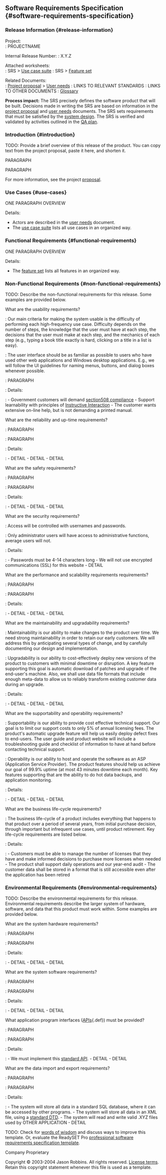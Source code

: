 Software Requirements Specification {#software-requirements-specification}
-----------------------------------

### Release Information {#release-information}

Project:                
:   PROJECTNAME

Internal Release Number:
:   X.Y.Z 

Attached worksheets:    
:   SRS > [Use case suite](use-case-suite)
:   SRS > [Feature set](feature-set)

Related Documents:      
:   [Project proposal](proposal) > [User needs](user-needs)
:    LINKS TO RELEVANT STANDARDS
:    LINKS TO OTHER DOCUMENTS
:    [Glossary](glossary)

**Process impact:** The SRS precisely defines the software product that
will be built. Decisions made in writing the SRS are based on
information in the [project proposal](proposal) and [user
needs](user-needs) documents. The SRS sets requirements that must
be satisfied by the [system design](design). The SRS is verified
and validated by activities outlined in the [QA plan](qa-plan).

### Introduction {#introduction}

TODO: Provide a brief overview of this release of the product. You can
copy text from the project proposal, paste it here, and shorten it.

PARAGRAPH

PARAGRAPH

For more information, see the project [proposal](proposal).

### Use Cases {#use-cases}

ONE PARAGRAPH OVERVIEW

Details:

-   Actors are described in the [user needs](user-needs) document.
-   The [use case suite](use-case-suite) lists all use cases in an
    organized way.

### Functional Requirements {#functional-requirements}

ONE PARAGRAPH OVERVIEW

Details:

-   The [feature set](feature-set) lists all features in an
    organized way.

### Non-Functional Requirements {#non-functional-requirements}

TODO: Describe the non-functional requirements for this release. Some
examples are provided below.

What are the usability requirements?

:   Our main criteria for making the system usable is the difficulty of
    performing each high-frequency use case. Difficulty depends on the
    number of steps, the knowledge that the user must have at each step,
    the decisions that the user must make at each step, and the
    mechanics of each step (e.g., typing a book title exactly is hard,
    clicking on a title in a list is easy).

:   The user interface should be as familiar as possible to users who
    have used other web applications and Windows desktop applications.
    E.g., we will follow the UI guidelines for naming menus, buttons,
    and dialog boxes whenever possible.

:   PARAGRAPH

:   Details:

:   -   Government customers will demand [section508
        compliance](http://www.section508.gov/)
    -   Support learnability with principles of [Instructive
        Interaction](http://www.foruse.com/articles/instructive.htm)
    -   The customer wants extensive on-line help, but is not demanding
        a printed manual.

What are the reliability and up-time requirements?

:   PARAGRAPH

:   PARAGRAPH

:   Details:

:   -   DETAIL
    -   DETAIL
    -   DETAIL

What are the safety requirements?

:   PARAGRAPH

:   PARAGRAPH

:   Details:

:   -   DETAIL
    -   DETAIL
    -   DETAIL

What are the security requirements?

:   Access will be controlled with usernames and passwords.

:   Only administrator users will have access to administrative
    functions, average users will not.

:   Details:

:   -   Passwords must be 4-14 characters long
    -   We will not use encrypted communications (SSL) for this website
    -   DETAIL

What are the performance and scalability requirements requirements?

:   PARAGRAPH

:   PARAGRAPH

:   Details:

:   -   DETAIL
    -   DETAIL
    -   DETAIL

What are the maintainability and upgradability requirements?

:   Maintainability is our ability to make changes to the product
    over time. We need strong maintainability in order to retain our
    early customers. We will address this by anticipating several types
    of change, and by carefully documenting our design
    and implementation.

:   Upgradability is our ability to cost-effectively deploy new versions
    of the product to customers with minimal downtime or disruption. A
    key feature supporting this goal is automatic download of patches
    and upgrade of the end-user's machine. Also, we shall use data file
    formats that include enough meta-data to allow us to reliably
    transform existing customer data during an upgrade.

:   Details:

:   -   DETAIL
    -   DETAIL
    -   DETAIL

What are the supportability and operability requirements?

:   Supportability is our ability to provide cost effective
    technical support. Our goal is to limit our support costs to only 5%
    of annual licensing fees. The product's automatic upgrade feature
    will help us easily deploy defect fixes to end-users. The user guide
    and product website will include a troubleshooting guide and
    checklist of information to have at hand before contacting
    technical support.

:   Operability is our ability to host and operate the software as an
    ASP (Application Service Provider). The product features should help
    us achieve our goal of 99.9% uptime (at most 43 minutes downtime
    each month). Key features supporting that are the ability to do hot
    data backups, and application monitoring.

:   Details:

:   -   DETAIL
    -   DETAIL
    -   DETAIL

What are the business life-cycle requirements?

:   The business life-cycle of a product includes everything that
    happens to that product over a period of several years, from initial
    purchase decision, through important but infrequent use cases, until
    product retirement. Key life-cycle requirements are listed below.

:   Details:

:   -   Customers must be able to manage the number of licenses that
        they have and make informed decisions to purchase more licenses
        when needed
    -   The product shall support daily operations and our year-end
        audit
    -   The customer data shall be stored in a format that is still
        accessible even after the application has been retired

### Environmental Requirements {#environmental-requirements}

TODO: Describe the environmental requirements for this release.
Environmental requirements describe the larger system of hardware,
software, and data that this product must work within. Some examples are
provided below.

What are the system hardware requirements?

:   PARAGRAPH

:   PARAGRAPH

:   Details:

:   -   DETAIL
    -   DETAIL
    -   DETAIL

What are the system software requirements?

:   PARAGRAPH

:   PARAGRAPH

:   Details:

:   -   DETAIL
    -   DETAIL
    -   DETAIL

What application program interfaces ([APIs](glossary#api){.def}) must be provided?

:   PARAGRAPH

:   PARAGRAPH

:   Details:

:   -   We must implement this [standard API](LINK-TO-STANDARD).
    -   DETAIL
    -   DETAIL

What are the data import and export requirements?

:   PARAGRAPH

:   PARAGRAPH

:   Details:

:   -   The system will store all data in a standard SQL database, where
        it can be accessed by other programs.
    -   The system will store all data in an XML file, using a [standard
        DTD](LINK-TO-STANDARD).
    -   The system will read and write valid .XYZ files used by OTHER
        APPLICATION
    -   DETAIL

TODO: Check for [words of
wisdom](http://readyset.tigris.org/words-of-wisdom/srs.html) and discuss
ways to improve this template. Or, evaluate the ReadySET Pro
[professional software requirements specification
template](http://www.readysetpro.com/ "pro use case template and sample test plan").

Company Proprietary

Copyright © 2003-2004 Jason Robbins. All rights reserved. [License
terms](readyset-license.html). Retain this copyright statement whenever
this file is used as a template.


